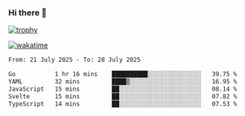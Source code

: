 ### Hi there 👋

[![trophy](https://github-profile-trophy.vercel.app/?username=cxnky&theme=dracula)](https://github.com/ryo-ma/github-profile-trophy)

[![wakatime](https://wakatime.com/badge/user/1c39c599-5497-41b9-a5be-2c4676e7fd23.svg)](https://wakatime.com/@1c39c599-5497-41b9-a5be-2c4676e7fd23)
<!--START_SECTION:waka-->

```txt
From: 21 July 2025 - To: 28 July 2025

Go           1 hr 16 mins    ██████████░░░░░░░░░░░░░░░   39.75 %
YAML         32 mins         ████▒░░░░░░░░░░░░░░░░░░░░   16.95 %
JavaScript   15 mins         ██░░░░░░░░░░░░░░░░░░░░░░░   08.14 %
Svelte       15 mins         ██░░░░░░░░░░░░░░░░░░░░░░░   07.82 %
TypeScript   14 mins         ██░░░░░░░░░░░░░░░░░░░░░░░   07.53 %
```

<!--END_SECTION:waka-->
